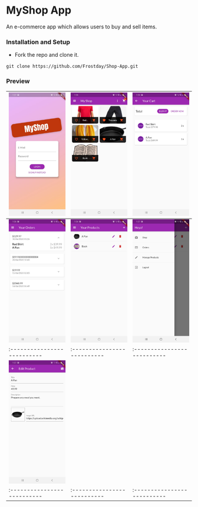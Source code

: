 # MyShop App
An e-commerce app which allows users to buy and sell items.

### Installation and Setup

* Fork the repo and clone it.
```
git clone https://github.com/Frostday/Shop-App.git
```

### Preview

| ![](assets/images/9.jpeg) | ![](assets/images/1.jpeg) | ![](assets/images/2.jpeg) |
|:--------------------------|:--------------------------|:--------------------------|
| ![](assets/images/4.jpeg) | ![](assets/images/5.jpeg) | ![](assets/images/8.jpeg) |
|:--------------------------|:--------------------------|:--------------------------|
| ![](assets/images/7.jpeg) |                           |                           |
|:--------------------------|:--------------------------|:--------------------------|